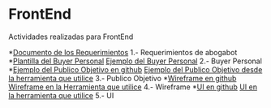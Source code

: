 # FrontEnd
Actividades realizadas para FrontEnd

*[Documento de los Requerimientos](https://github.com/Ma-Daniela30/FrontEnd/blob/main/Semana1-Despegue/1-Requerimientos.pdf) 1.- Requerimientos de abogabot
*[Plantilla del Buyer Personal](https://github.com/Ma-Daniela30/FrontEnd/blob/main/Semana1-Despegue/2-BuyerPersonal.pdf) [Ejemplo del Buyer Personal](https://github.com/Ma-Daniela30/FrontEnd/blob/main/Semana1-Despegue/2-BuyerPersonal_ejemplo.pdf) 2.- Buyer Personal
*[Ejemplo del Publico Objetivo en github](https://github.com/Ma-Daniela30/FrontEnd/blob/main/Semana1-Despegue/3-PublicoObjetivo(Abogabot).jpg) [Ejemplo del Publico Objetivo desde la herramienta que utilice](https://miro.com/welcomeonboard/OE5tUjRzbzg3SmhQdnZFOVlXenRyMEo3cnAySmhINUdydEN2OVd3RnBTZzcwZlhNc2d5alhYMjljMUFrbm1FRHwzNDU4NzY0NTE5ODE3NzAxMzY5?invite_link_id=743920917343) 3.- Publico Objetivo
*[Wireframe en github](https://github.com/Ma-Daniela30/FrontEnd/blob/main/Semana1-Despegue/4-Wireframe(Abogabot).bmpr) [Wireframe en la Herramienta que utilice](https://balsamiq.cloud/st7k8gj/p4p7x7o) 4.- Wireframe
*[UI en github](https://github.com/Ma-Daniela30/FrontEnd/blob/main/Semana1-Despegue/5-UI(Abogabot).xd) [UI en la herramienta que utilice](https://xd.adobe.com/view/f20a8c59-d2b2-4b97-8118-f77482bdc7f4-a759/) 5.- UI
